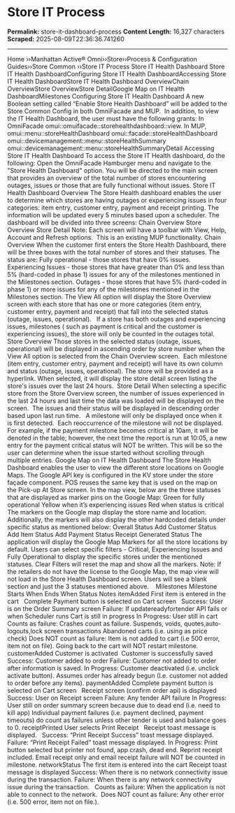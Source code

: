 # Store IT Process

**Permalink:** store-it-dashboard-process
**Content Length:** 16,327 characters
**Scraped:** 2025-08-09T22:36:36.741260

---

Home &rsaquo;&rsaquo;Manhattan Active® Omni&rsaquo;&rsaquo;Store&rsaquo;&rsaquo;Process & Configuration Guides&rsaquo;&rsaquo;Store Common ››Store IT Process Store IT Health Dashboard Store IT Health DashboardConfiguring Store IT Health DashboardAccessing Store IT Health DashboardStore IT Health Dashboard OverviewChain OverviewStore OverviewStore DetailGoogle Map on IT Health DashboardMilestones Configuring Store IT Health Dashboard A new Boolean setting called &ldquo;Enable Store Health Dashboard&rdquo; will be added to the Store Common Config in both OmniFacade and MUP.&nbsp; In addition, to view the IT Health Dashboard, the user must have the following grants: In OmniFacade omui::omuifacade::storehealthdashboard::view. In MUP, omui::menu::storeHealthDashboard omui::facade::storeHealthDashboard omui::devicemanagement::menu::storeHealthSummary omui::devicemanagement::menu::storeHealthSummaryDetail Accessing Store IT Health Dashboard To access the Store&nbsp;IT Health&nbsp;dashboard, do the following: Open the OmniFacade Hamburger menu and navigate to the &quot;Store Health Dashboard&quot; option. You will be directed to the main&nbsp;screen that provides an overview of the total number of stores encountering outages, issues or those that are fully functional without issues. Store IT Health Dashboard Overview The Store&nbsp;Health&nbsp;dashboard enables the user to determine which stores are having outages or experiencing issues in four categories: item entry, customer entry, payment and receipt printing.&nbsp;The information will be updated every 5 minutes based upon a scheduler. The dashboard will be divided into three screens: Chain Overview Store Overview Store Detail Note: Each screen will have a toolbar with View, Help, Account and Refresh options.&nbsp;&nbsp;This is an existing MUP functionality. Chain Overview When the customer first enters the Store Health Dashboard, there will be&nbsp;three boxes with the total number of stores and their statuses. The status are: Fully operational - those stores that have 0% issues. Experiencing Issues - those stores that have greater than 0% and less than 5% (hard-coded in phase 1) issues for any of the milestones mentioned in the Milestones section. Outages - those stores that have 5% (hard-coded in phase 1) or more issues for any of the milestones mentioned in the Milestones section. The View All option will display the Store Overview screen with each store that has one or more categories (item entry, customer entry, payment and receipt) that fall into the selected status (outage, issues, operational).&nbsp;&nbsp; If a store has both outages and experiencing issues, milestones ( such as payment is critical and the customer is experiencing issues), the store will only be counted in the outages total. Store Overview Those stores in the selected status (outage, issues, operational) will be displayed in ascending order by store number when the View All option is selected from the Chain Overview screen.&nbsp;&nbsp;Each milestone (item entry, customer entry, payment and receipt) will have its own column and status (outage, issues, operational). The store will be provided as a hyperlink. When&nbsp;selected, it will display the store detail screen listing the store&#39;s issues over the last 24 hours.&nbsp; Store Detail When selecting a specific store from the Store Overview screen, the number of issues experienced in the last 24 hours and last time the data was loaded will be displayed on the screen.&nbsp; The issues and their status will be displayed in descending order based upon last run time.&nbsp;&nbsp; A milestone will only be displayed once when it is first detected.&nbsp; Each reoccurrence of the milestone will not be displayed.&nbsp; For example, if the payment milestone becomes critical at 10am, it will be denoted in the table; however, the next time the report is run at 10:05, a new entry for the payment critical status will NOT be written. This will be so the user can determine when the issue started without scrolling through multiple entries. Google Map on IT Health Dashboard The Store Health Dashboard enables the user to view the different store locations on Google Maps. The Google API key is configured in the KV store under the store fa&ccedil;ade component. POS reuses the same key that is used on the map on the Pick-up At Store screen. In the map view, below are the three statuses that are&nbsp;displayed as marker pins on the Google Map: Green for fully operational Yellow when it&rsquo;s experiencing issues Red when status is critical The markers on the Google map display the store name and location. Additionally, the markers will also display the other hardcoded details under specific status as mentioned below: Overall Status Add Customer Status Add Item Status Add Payment Status Receipt Generated Status The application will display the Google Map Markers for all the store locations by default. Users&nbsp;can select specific filters - Critical, Experiencing Issues and Fully Operational to display the specific stores under the mentioned statuses.&nbsp;Clear Filters will reset the map and show all the markers. Note:&nbsp;If the retailers do not have the license to the Google Map, the map view will not load in the Store Health Dashboard screen. Users will see a blank section and just the 3 statuses mentioned above.&nbsp;&nbsp;&nbsp; Milestones Milestone Starts When Ends When Status Notes itemAdded First item is entered in the cart &nbsp; Complete Payment button is selected on Cart screen &nbsp; Success: User is on the Order Summary screen Failure: If updatereadyfortender API fails or when Scheduler runs Cart is still in progress In Progress: User still in cart Counts as failure: Crashes count as failure. Suspends, voids, quotes,auto-logouts,lock screen transactions Abandoned carts (i.e. using as price check) Does NOT count as failure: Item is not added to cart (i.e&nbsp;500 error, item not on file). Going back to the cart will NOT restart milestone. customerAdded Customer is activated&nbsp; Customer is successfully saved &nbsp; Success: Customer added to order Failure: Customer not added to order after information is saved. In Progress: Customer deactivated (i.e. unclick activate button). Assumes order has already begun (I.e. customer not added to order before any items). paymentAdded Complete payment button is selected on Cart screen &nbsp; Receipt screen (confirm order api) is displayed &nbsp; Success: User on Receipt screen Failure: Any tender API failure In Progress: User still on order summary screen because due to dead end (i.e. need to kill app) Individual payment failures (i.e. payment declined, payment timeouts) do count as failures unless other tender is used and balance goes to 0. receiptPrinted User selects Print Receipt &nbsp; Receipt toast message is displayed. &nbsp; Success: &ldquo;Print Receipt Success&rdquo; toast message displayed. Failure: &ldquo;Print Receipt Failed&rdquo; toast message displayed. In Progress: Print button selected but printer not found, app crash, dead end. Reprint receipt included. Email receipt only and email receipt failure will NOT be counted in milestone. networkStatus The first item is entered into the cart Receipt toast message is displayed Success: When there is no network connectivity issue during the transaction. Failure:&nbsp;When there is any network connectivity issue during the transaction. &nbsp; Counts as failure: When the application is not able to connect to the network.&nbsp; Does NOT count as failure: Any other error (i.e. 500 error, item not on file.). &nbsp;
